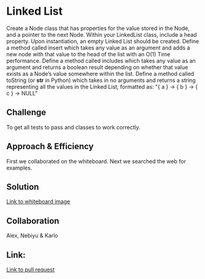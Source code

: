 # Linked List
<!-- Short summary or background information -->
Create a Node class that has properties for the value stored in the Node, and a pointer to the next Node.
Within your LinkedList class, include a head property. Upon instantiation, an empty Linked List should be created.
Define a method called insert which takes any value as an argument and adds a new node with that value to the head of the list with an O(1) Time performance.
Define a method called includes which takes any value as an argument and returns a boolean result depending on whether that value exists as a Node’s value somewhere within the list.
Define a method called toString (or __str__ in Python) which takes in no arguments and returns a string representing all the values in the Linked List, formatted as:
"{ a } -> { b } -> { c } -> NULL" 

## Challenge
<!-- Description of the challenge -->
To get all tests to pass and classes to work correctly.

## Approach & Efficiency
<!-- What approach did you take? Why? What is the Big O space/time for this approach? -->
First we collaborated on the whiteboard. Next we searched the web for examples.

## Solution
<!-- Embedded whiteboard image -->
[Link to whiteboard image](../assets/linked-list-whiteboard.png)

## Collaboration
Alex, Nebiyu & Karlo

## Link:
[Link to pull request](https://github.com/PyDrummer/data-structures-and-algorithms/tree/master/python/linked_list)